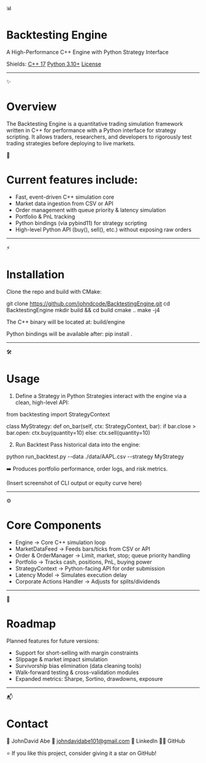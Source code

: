  📊 <h1>Backtesting Engine</h1>
 A High-Performance C++ Engine with Python Strategy Interface

 Shields:
 [C++ 17](https://img.shields.io/badge/C++-17-blue)
 [Python 3.10+](https://img.shields.io/badge/Python-3.10+-green)
 [License](https://img.shields.io/github/license/johndcode/BacktestingEngine)

 ---

 ✨ <h1>Overview</h1>
 The Backtesting Engine is a quantitative trading simulation framework written in C++ for performance
 with a Python interface for strategy scripting. It allows traders, researchers, and developers
 to rigorously test trading strategies before deploying to live markets.

 🚀 <h1>Current features include:</h1>
 - Fast, event-driven C++ simulation core
 - Market data ingestion from CSV or API
 - Order management with queue priority & latency simulation
 - Portfolio & PnL tracking
 - Python bindings (via pybind11) for strategy scripting
 - High-level Python API (buy(), sell(), etc.) without exposing raw orders

 ---

 ⚡ <h1>Installation</h1>
 Clone the repo and build with CMake:

 git clone https://github.com/johndcode/BacktestingEngine.git
 cd BacktestingEngine
 mkdir build && cd build
 cmake ..
 make -j4

 The C++ binary will be located at:
 build/engine

 Python bindings will be available after:
 pip install .

 ---

 🛠️ <h1>Usage</h1>

 1. Define a Strategy in Python
 Strategies interact with the engine via a clean, high-level API:

 from backtesting import StrategyContext

 class MyStrategy:
     def on_bar(self, ctx: StrategyContext, bar):
         if bar.close > bar.open:
             ctx.buy(quantity=10)
         else:
             ctx.sell(quantity=10)

 2. Run Backtest
 Pass historical data into the engine:

 python run_backtest.py --data ./data/AAPL.csv --strategy MyStrategy

 ➡️ Produces portfolio performance, order logs, and risk metrics.

 (Insert screenshot of CLI output or equity curve here)

 ---

 ⚙️ <h1>Core Components</h1>

 - Engine → Core C++ simulation loop
 - MarketDataFeed → Feeds bars/ticks from CSV or API
 - Order & OrderManager → Limit, market, stop; queue priority handling
 - Portfolio → Tracks cash, positions, PnL, buying power
 - StrategyContext → Python-facing API for order submission
 - Latency Model → Simulates execution delay
 - Corporate Actions Handler → Adjusts for splits/dividends

 ---

 🔮 <h1>Roadmap</h1>
 Planned features for future versions:
 - Support for short-selling with margin constraints
 - Slippage & market impact simulation
 - Survivorship bias elimination (data cleaning tools)
 - Walk-forward testing & cross-validation modules
 - Expanded metrics: Sharpe, Sortino, drawdowns, exposure

 ---

 📬 <h1>Contact</h1>
 👤 JohnDavid Abe
 📧 johndavidabe101@gmail.com
 💼 LinkedIn
 🧑‍💻 GitHub

 ⭐ If you like this project, consider giving it a star on GitHub!
